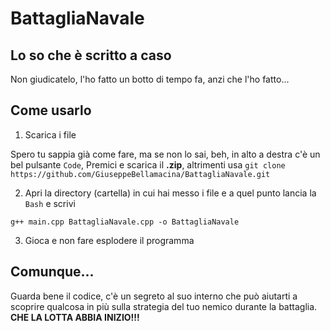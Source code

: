 # BattagliaNavale
## Lo so che è scritto a caso
Non giudicatelo, l'ho fatto un botto di tempo fa, anzi che l'ho fatto...
## Come usarlo
1. Scarica i file

Spero tu sappia già come fare, ma se non lo sai, beh, in alto a destra c'è un bel pulsante `Code`, Premici e scarica il **.zip**, altrimenti usa `git clone https://github.com/GiuseppeBellamacina/BattagliaNavale.git`

2. Apri la directory (cartella) in cui hai messo i file e a quel punto lancia la `Bash` e scrivi

`g++ main.cpp BattagliaNavale.cpp -o BattagliaNavale`

3. Gioca e non fare esplodere il programma
## Comunque...
Guarda bene il codice, c'è un segreto al suo interno che può aiutarti a scoprire qualcosa in più sulla strategia del tuo nemico durante la battaglia.
**CHE LA LOTTA ABBIA INIZIO!!!**

